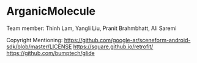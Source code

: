 # ArganicMolecule

Team member: Thinh Lam, Yangli Liu, Pranit Brahmbhatt, Ali Saremi

Copyright Mentioning: 
https://github.com/google-ar/sceneform-android-sdk/blob/master/LICENSE
https://square.github.io/retrofit/
https://github.com/bumptech/glide
